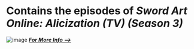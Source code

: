 # **Contains the episodes of** *Sword Art Online: Alicization (TV)* ***(Season 3)***




![image](https://user-images.githubusercontent.com/90706834/209464279-ce8ab662-c8eb-4dcc-a37c-eee68fa567eb.png)
[***For More Info -->***](https://anilist.co/anime/100182)
